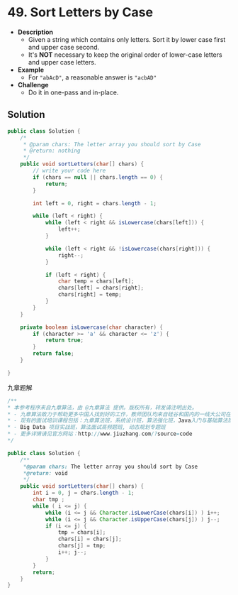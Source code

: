 # 49. Sort Letters by Case

- **Description**
    - Given a string which contains only letters. Sort it by lower case first and upper case second.
    - It's **NOT** necessary to keep the original order of lower-case letters and upper case letters.
- **Example**
    - For `"abAcD"`, a reasonable answer is `"acbAD"`
- **Challenge**
    - Do it in one-pass and in-place.


## Solution


```java
public class Solution {
    /*
     * @param chars: The letter array you should sort by Case
     * @return: nothing
     */
    public void sortLetters(char[] chars) {
        // write your code here
        if (chars == null || chars.length == 0) {
            return;
        }

        int left = 0, right = chars.length - 1;

        while (left < right) {
            while (left < right && isLowercase(chars[left])) {
                left++;
            }

            while (left < right && !isLowercase(chars[right])) {
                right--;
            }

            if (left < right) {
                char temp = chars[left];
                chars[left] = chars[right];
                chars[right] = temp;
            }
        }
    }

    private boolean isLowercase(char character) {
        if (character >= 'a' && character <= 'z') {
            return true;
        }
        return false;
    }

}
```

 九章题解

```java
/**
* 本参考程序来自九章算法，由 @九章算法 提供。版权所有，转发请注明出处。
* - 九章算法致力于帮助更多中国人找到好的工作，教师团队均来自硅谷和国内的一线大公司在职工程师。
* - 现有的面试培训课程包括：九章算法班，系统设计班，算法强化班，Java入门与基础算法班，Android 项目实战班，
* - Big Data 项目实战班，算法面试高频题班, 动态规划专题班
* - 更多详情请见官方网站：http://www.jiuzhang.com/?source=code
*/ 

public class Solution {
    /** 
     *@param chars: The letter array you should sort by Case
     *@return: void
     */
    public void sortLetters(char[] chars) {
        int i = 0, j = chars.length - 1;
        char tmp ;
        while ( i <= j) {
            while (i <= j && Character.isLowerCase(chars[i]) ) i++;
            while (i <= j && Character.isUpperCase(chars[j]) ) j--;
            if (i <= j) {
                tmp = chars[i];
                chars[i] = chars[j];
                chars[j] = tmp;
                i++; j--;
            }
        }
        return;
    }
}
```
